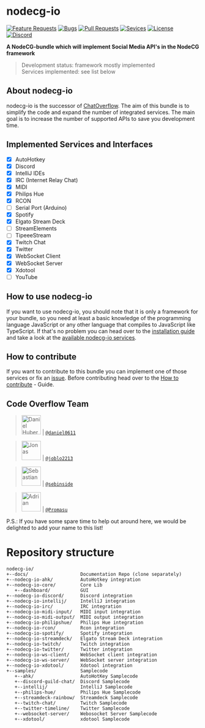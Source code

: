 # nodecg-io

[![Feature Requests](https://img.shields.io/github/issues/codeoverflow-org/nodecg-io/enhancement?label=Feature%20Requests&style=flat-square)](https://github.com/codeoverflow-org/nodecg-io/labels/enhancement)
[![Bugs](https://img.shields.io/github/issues/codeoverflow-org/nodecg-io/bug?label=Bugs&style=flat-square)](https://github.com/codeoverflow-org/nodecg-io/labels/bug)
[![Pull Requests](https://img.shields.io/github/issues-pr/codeoverflow-org/nodecg-io?label=Pull%20Requests&style=flat-square)](https://github.com/codeoverflow-org/nodecg-io/pulls)
[![Sevices](https://img.shields.io/static/v1?label=Services%20implemented&message=14&color=blue&style=flat-square)](https://github.com/codeoverflow-org/nodecg-io-docs/blob/master/docs/services.md)
[![License](https://img.shields.io/github/license/codeoverflow-org/nodecg-io?label=License&style=flat-square)](https://github.com/codeoverflow-org/nodecg-io/blob/master/LICENSE)
[![Discord](https://img.shields.io/badge/discord-join-7289DA.svg?logo=discord&style=flat-square)](https://discord.gg/sX2Gjbs/)

**A NodeCG-bundle which will implement Social Media API's in the NodeCG framework**  
>Development status: framework mostly implemented   
>Services implemented: see list below

## About nodecg-io

nodecg-io is the successor of [ChatOverflow](https://github.com/codeoverflow-org/chatoverflow). The aim of this bundle is to simplify the code and expand the number of integrated services. The main goal is to increase the number of supported APIs to save you development time.

## Implemented Services and Interfaces

- [x] AutoHotkey
- [x] Discord
- [X] IntelliJ IDEs
- [x] IRC (Internet Relay Chat)
- [x] MIDI
- [X] Philips Hue
- [x] RCON
- [ ] Serial Port (Arduino)
- [x] Spotify
- [X] Elgato Stream Deck 
- [ ] StreamElements
- [ ] TipeeeStream
- [x] Twitch Chat
- [x] Twitter
- [x] WebSocket Client
- [x] WebSocket Server
- [x] Xdotool
- [ ] YouTube

## How to use nodecg-io

If you want to use nodecg-io, you should note that it is only a framework for your bundle, so you need at least a basic knowledge of the programming language JavaScript or any other language that compiles to JavaScript like TypeScript. 
If that's no problem you can head over to the [installation guide](https://nodecg.io/getting_started/install/) and take a look at the [available nodecg-io services](https://nodecg.io/services/). 

## How to contribute
If you want to contribute to this bundle you can implement one of those services or fix an [issue](https://github.com/codeoverflow-org/nodecg-io/issues). Before contributing head over to the [How to contribute](https://nodecg.io/contribute/) - Guide.

## Code Overflow Team

> <img src="https://avatars.githubusercontent.com/daniel0611"   height="50px" title="Daniel Huber"/>   | [`@daniel0611`](https://github.com/daniel0611)

> <img src="https://avatars.githubusercontent.com/joblo2213"    height="50px" title="Jonas"/>          | [`@joblo2213`](https://github.com/joblo2213)

> <img src="https://avatars.githubusercontent.com/sebinside"    height="50px" title="Sebastian"/>      | [`@sebinside`](https://github.com/sebinside)

> <img src="https://avatars.githubusercontent.com/Promasu"    height="50px" title="Adrian"/>      | [`@Promasu`](https://github.com/Promasu)

P.S.: If you have some spare time to help out around here, we would be delighted to add your name to this list!


# Repository structure

```
nodecg-io/
+--docs/                   Documentation Repo (clone separately)
+--nodecg-io-ahk/          AutoHotkey integration
+--nodecg-io-core/         Core Lib
   +--dashboard/           GUI
+--nodecg-io-discord/      Discord integration
+--nodecg-io-intellij/     IntelliJ integration
+--nodecg-io-irc/          IRC integration
+--nodecg-io-midi-input/   MIDI input integration
+--nodecg-io-midi-output/  MIDI output integration
+--nodecg-io-philipshue/   Philips Hue integration
+--nodecg-io-rcon/         Rcon integration
+--nodecg-io-spotify/      Spotify integration
+--nodecg-io-streamdeck/   Elgato Stream Deck integration
+--nodecg-io-twitch/       Twitch integration
+--nodecg-io-twitter/      Twitter integration
+--nodecg-io-ws-client/    WebSocket client integration
+--nodecg-io-ws-server/    WebSocket server integration
+--nodecg-io-xdotool/      Xdotool integration
+--samples/                Samplecode
   +--ahk/                 AutoHotKey Samplecode
   +--discord-guild-chat/  Discord Samplecode
   +--intellij/            IntelliJ Samplecode
   +--philips-hue/         Philips Hue Samplecode
   +--streamdeck-rainbow/  Streamdeck Samplecode
   +--twitch-chat/         Twitch Samplecode
   +--twitter-timeline/    Twitter Samplecode
   +--websocket-server/    Webosocket Server Samplecode
   +--xdotool/             xdotool Samplecode
```
